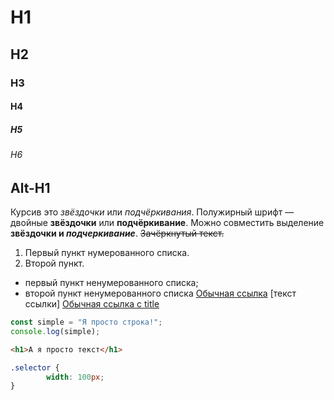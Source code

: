 # H1
## H2
### H3
#### H4
##### H5
###### H6
Alt-H1
------ 
Курсив это *звёздочки* или _подчёркивания_.
Полужирный шрифт — двойные **звёздочки** или __подчёркивание__.
    Можно совместить выделение **звёздочки и _подчеркивание_**. 
~~Зачёркнутый текст.~~ 
1. Первый пункт нумерованного списка.
2. Второй пункт.
* первый пункт ненумерованного списка;
* второй пункт ненумерованного списка 
[Обычная ссылка](https://www.yandex.ru) 
[текст ссылки] 
[Обычная ссылка с title](https://www.yandex.ru "Я Yandex!") 
```javascript
const simple = "Я просто строка!";
console.log(simple);
``` 
```html
<h1>А я просто текст</h1>
``` 
```css
.selector {
        width: 100px;
}
``` 